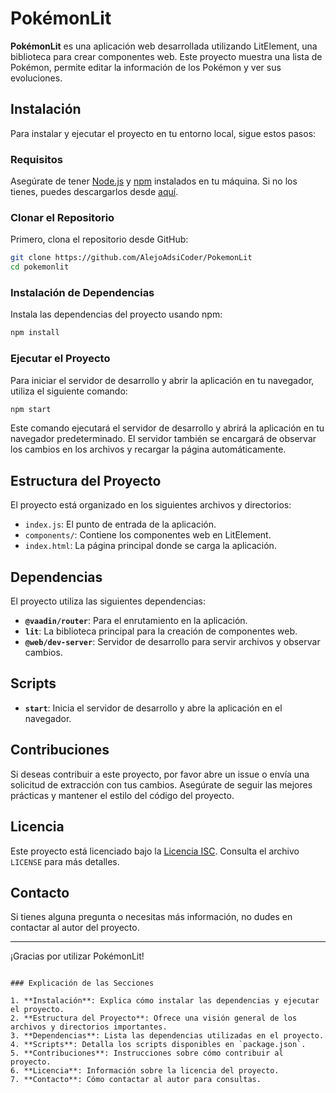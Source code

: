 # PokémonLit

**PokémonLit** es una aplicación web desarrollada utilizando LitElement, una biblioteca para crear componentes web. Este proyecto muestra una lista de Pokémon, permite editar la información de los Pokémon y ver sus evoluciones.

## Instalación

Para instalar y ejecutar el proyecto en tu entorno local, sigue estos pasos:

### Requisitos

Asegúrate de tener [Node.js](https://nodejs.org/) y [npm](https://www.npmjs.com/) instalados en tu máquina. Si no los tienes, puedes descargarlos desde [aquí](https://nodejs.org/).

### Clonar el Repositorio

Primero, clona el repositorio desde GitHub:

```bash
git clone https://github.com/AlejoAdsiCoder/PokemonLit
cd pokemonlit
```

### Instalación de Dependencias

Instala las dependencias del proyecto usando npm:

```bash
npm install
```

### Ejecutar el Proyecto

Para iniciar el servidor de desarrollo y abrir la aplicación en tu navegador, utiliza el siguiente comando:

```bash
npm start
```

Este comando ejecutará el servidor de desarrollo y abrirá la aplicación en tu navegador predeterminado. El servidor también se encargará de observar los cambios en los archivos y recargar la página automáticamente.

## Estructura del Proyecto

El proyecto está organizado en los siguientes archivos y directorios:

- `index.js`: El punto de entrada de la aplicación.
- `components/`: Contiene los componentes web en LitElement.
- `index.html`: La página principal donde se carga la aplicación.

## Dependencias

El proyecto utiliza las siguientes dependencias:

- **`@vaadin/router`**: Para el enrutamiento en la aplicación.
- **`lit`**: La biblioteca principal para la creación de componentes web.
- **`@web/dev-server`**: Servidor de desarrollo para servir archivos y observar cambios.

## Scripts

- **`start`**: Inicia el servidor de desarrollo y abre la aplicación en el navegador.

## Contribuciones

Si deseas contribuir a este proyecto, por favor abre un issue o envía una solicitud de extracción con tus cambios. Asegúrate de seguir las mejores prácticas y mantener el estilo del código del proyecto.

## Licencia

Este proyecto está licenciado bajo la [Licencia ISC](https://opensource.org/licenses/ISC). Consulta el archivo `LICENSE` para más detalles.

## Contacto

Si tienes alguna pregunta o necesitas más información, no dudes en contactar al autor del proyecto.

---

¡Gracias por utilizar PokémonLit!
```

### Explicación de las Secciones

1. **Instalación**: Explica cómo instalar las dependencias y ejecutar el proyecto.
2. **Estructura del Proyecto**: Ofrece una visión general de los archivos y directorios importantes.
3. **Dependencias**: Lista las dependencias utilizadas en el proyecto.
4. **Scripts**: Detalla los scripts disponibles en `package.json`.
5. **Contribuciones**: Instrucciones sobre cómo contribuir al proyecto.
6. **Licencia**: Información sobre la licencia del proyecto.
7. **Contacto**: Cómo contactar al autor para consultas.

